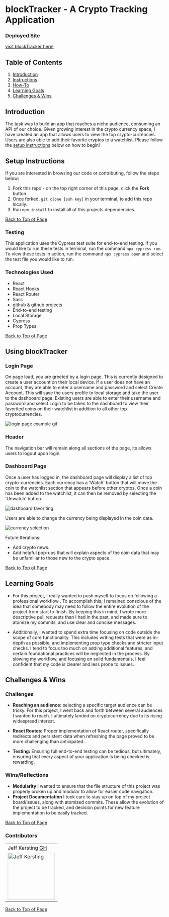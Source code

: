 # blockTracker - A Crypto Tracking Application

### Deployed Site

[visit blockTracker here!](https://block-tracker.vercel.app/)

## Table of Contents

1. [Introduction](#introduction)
2. [Instructions](#setup-instructions)
3. [How-To](#using-blockTracker)
4. [Learning Goals](#learning-goals)
5. [Challenges & Wins](#challenges-&-wins)

## Introduction

  The task was to build an app that reaches a niche audience, consuming an API of our choice. Given growing interest in the crypto currency space, I have created an app that allows users to view the top crypto-currencies. Users are also able to add their favorite cryptos to a watchlist. Please follow the [setup instructions](#setup-instructions) below on how to begin!

## Setup Instructions

If you are interested in browsing our code or contributing, follow the steps below:
  1. Fork this repo - on the top right corner of this page, click the **Fork** button.
  2. Once forked, `git clone [ssh key]` in your terminal, to add this repo locally.
  3. Run `npm install` to install all of this projects dependencies.

[Back to Top of Page](#table-of-contents)

### Testing

This application uses the Cypress test suite for end-to-end testing. If you would like to run these tests in terminal, run the command `npx cypress run`.
To view these tests in action, run the command `npx cypress open` and select the test file you would like to run.


### Technologies Used

- React
- React Hooks
- React Router
- Sass
- github & github projects
- End-to-end testing
- Local Storage
- Cypress
- Prop Types


[Back to Top of Page](#table-of-contents)

## Using blockTracker

### Login Page

On page load, you are greeted by a login page. This is currently designed to create a user account on their local device. If a user does not have an account, they are able to enter a username and password and select Create Account. This will save the users profile to local storage and take the user to the dashboard page. Existing users are able to enter their username and password and select Login to be taken to the dashboard to view their favorited coins on their watchlist in addition to all other top cryptocurrencies.

![login page example gif](https://media.giphy.com/media/eFO7SNNmSwlUK0vKcW/giphy.gif)

### Header

The navigation bar will remain along all sections of the page, its allows users to logout upon login.


### Dashboard Page

Once a user has logged in, the dashboard page will display a list of top crypto-currencies. Each currency has a 'Watch' button that will move the coin to the watchlist section that appears before other cryptos. Once a coin has been added to the watchlist, it can then be removed by selecting the 'Unwatch' button.

![dashboard favoriting](https://media.giphy.com/media/AnCxg8JsnoOQgLmFyd/giphy.gif)

Users are able to change the currency being displayed in the coin data.

![currency selection](https://media.giphy.com/media/7Qoi3R4Bx1LiMRDAtg/giphy.gif)

Future Iterations:
- Add crypto news.
- Add helpful pop-ups that will explain aspects of the coin data that may be unfamiliar to those new to the crypto space.

[Back to Top of Page](#table-of-contents)

## Learning Goals

- For this project, I really wanted to push myself to focus on following a professional workflow . To accomplish this, I remained conscious of the idea that somebody may need to follow the entire evolution of the project from start to finish. By keeping this in mind, I wrote more descriptive pull requests than I had in the past, and made sure to atomize my commits, and use clear and concise messages.

- Additionally, I wanted to spend extra time focusing on code outside the scope of core functionality. This includes writing tests that were as in-depth as possible, and implementing prop type checks and stricter input checks. I tend to focus too much on adding additional features, and certain foundational practices will be neglected in the process. By slowing my workflow, and focusing on solid fundamentals, I feel confident that my code is clearer and less prone to issues.

## Challenges & Wins

### Challenges

- **Reaching an audience:** selecting a specific target audience can be tricky. For this project, I went back and forth between several audiences I wanted to reach. I ultimately landed on cryptocurrency due to its rising widespread interest.

- **React Routes:** Proper implementation of React router, specifically redirects and persistent data when refreshing the page proved to be more challenging than anticipated..
- **Testing:**  Ensuring full end-to-end testing can be tedious, but ultimately, ensuring that every aspect of your application is being checked is rewarding.

### Wins/Reflections

- **Modularity** I wanted to ensure that the file structure of this project was properly broken up and modular to allow for easier code navigation.
- **Project Documentation** I took care to stay up on top of my project board/issues, along with atomized commits. These allow the evolution of the project to be tracked, and decision points for new feature implementation to be easily tracked.

[Back to Top of Page](#table-of-contents)

### Contributors

<table>
  <tr>
    <td> Jeff Kersting <a href="https://github.com/JeffKersting">GH</td>
  </tr>
 <td><img src="https://avatars.githubusercontent.com/u/69732297?s=460&u=00030864e625ff24c4d8f902473b89e6f0c450ac&v=4" alt="Jeff Kersting"
 width="150" height="auto" /></td>
</table>


[Back to Top of Page](#table-of-contents)
